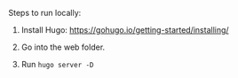Steps to run locally:

1. Install Hugo: https://gohugo.io/getting-started/installing/

2. Go into the web folder.

3. Run `hugo server -D`
